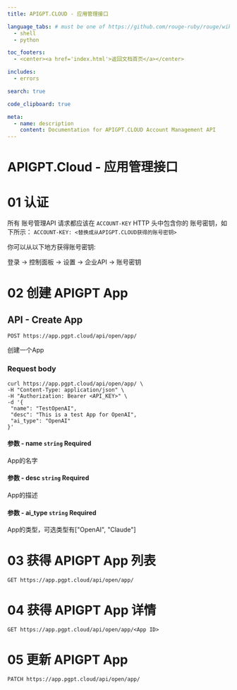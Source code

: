 ```yaml
---
title: APIGPT.CLOUD - 应用管理接口

language_tabs: # must be one of https://github.com/rouge-ruby/rouge/wiki/List-of-supported-languages-and-lexers
  - shell
  - python

toc_footers:
  - <center><a href='index.html'>返回文档首页</a></center>

includes:
  - errors

search: true

code_clipboard: true

meta:
  - name: description
    content: Documentation for APIGPT.CLOUD Account Management API
---
```


# APIGPT.Cloud - 应用管理接口


# 01 认证
所有 账号管理API 请求都应该在 `ACCOUNT-KEY` HTTP 头中包含你的 账号密钥，如下所示：
`ACCOUNT-KEY: <替换成从APIGPT.CLOUD获得的账号密钥>`

你可以从以下地方获得账号密钥:

登录 -> 控制面板 -> 设置 -> 企业API -> 账号密钥

# 02 创建 APIGPT App

## API - Create App

`POST https://app.pgpt.cloud/api/open/app/`

创建一个App

### Request body

```shell
curl https://app.pgpt.cloud/api/open/app/ \
-H "Content-Type: application/json" \
-H "Authorization: Bearer <API_KEY>" \
-d '{
 "name": "TestOpenAI",
 "desc": "This is a test App for OpenAI",
 "ai_type": "OpenAI"
}'
```


#### 参数 - name `string` Required

App的名字

#### 参数 - desc `string` Required

App的描述

#### 参数 - ai_type `string` Required

App的类型，可选类型有["OpenAI", "Claude"]

# 03 获得 APIGPT App 列表
`GET https://app.pgpt.cloud/api/open/app/`

# 04 获得 APIGPT App 详情
`GET https://app.pgpt.cloud/api/open/app/<App ID>`

# 05 更新 APIGPT App
`PATCH https://app.pgpt.cloud/api/open/app/`
